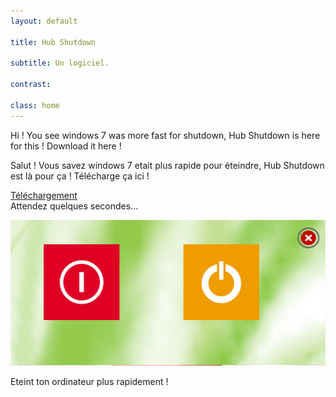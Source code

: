```yaml
---
layout: default

title: Hub Shutdown

subtitle: Un logiciel.

contrast:

class: home
---
```


Hi ! You see windows 7 was more fast for shutdown, Hub Shutdown is here for this !
Download it here !

Salut ! Vous savez windows 7 etait plus rapide pour éteindre, Hub Shutdown est là pour ça !
Télécharge ça ici !


<a href="https://raw.githubusercontent.com/cedced19/Hub-Shutdown/master/setup/Hub%20Shutdown.exe" class="btn">Téléchargement</a>  
Attendez quelques secondes...


![](demo.png)

Eteint ton ordinateur plus rapidement !

